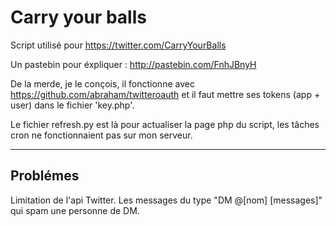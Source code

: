 # Carry your balls

Script utilisé pour https://twitter.com/CarryYourBalls

Un pastebin pour éxpliquer : http://pastebin.com/FnhJBnyH


De la merde, je le conçois, il fonctionne avec https://github.com/abraham/twitteroauth et il faut mettre ses tokens (app + user) dans le fichier 'key.php'.

Le fichier refresh.py est là pour actualiser la page php du script, les tâches cron ne fonctionnaient pas sur mon serveur.
- - -
## Problémes
Limitation de l'api Twitter. Les messages du type "DM @[nom] [messages]" qui spam une personne de DM.
